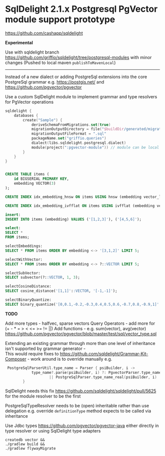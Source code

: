 # SqlDelight 2.1.x Postgresql PgVector module support prototype 

https://github.com/cashapp/sqldelight

**Experimental**

Use with sqldelight branch https://github.com/griffio/sqldelight/tree/postgresql-modules with minor changes (Pushed to local maven `publishToMavenLocal`)

---

Instead of a new dialect or adding PostgreSql extensions into the core PostgreSql grammar e.g. https://postgis.net/ and https://github.com/pgvector/pgvector

Use a custom SqlDelight module to implement grammar and type resolvers for PgVector operations

```kotlin
sqldelight {
    databases {
        create("Sample") {
            deriveSchemaFromMigrations.set(true)
            migrationOutputDirectory = file("$buildDir/generated/migrations")
            migrationOutputFileFormat = ".sql"
            packageName.set("griffio.queries")
            dialect(libs.sqldelight.postgresql.dialect)
            module(project(":pgvector-module")) // module can be local project or external dependency
        }
    }
}
```

```sql

CREATE TABLE items (
    id BIGSERIAL PRIMARY KEY,
    embedding VECTOR(3)
);

CREATE INDEX idx_embedding_hnsw ON items USING hnsw (embedding vector_l2_ops);

CREATE INDEX idx_embedding_ivfflat ON items USING ivfflat (embedding vector_l2_ops) WITH (lists = 100);

insert:
INSERT INTO items (embedding) VALUES ('[1,2,3]'), ('[4,5,6]');

select:
SELECT *
FROM items;

selectEmbeddings:
SELECT * FROM items ORDER BY embedding <-> '[3,1,2]' LIMIT 5;

selectWithVector:
SELECT * FROM items ORDER BY embedding <-> ?::VECTOR LIMIT 5;

selectSubVector:
SELECT subvector(?::VECTOR, 1, 3);

selectCosineDistance:
SELECT cosine_distance('[1,1]'::VECTOR, '[-1,-1]');

selectBinaryQuantize:
SELECT binary_quantize('[0,0.1,-0.2,-0.3,0.4,0.5,0.6,-0.7,0.8,-0.9,1]'::VECTOR);
```

**TODO**

Add more types - halfvec, sparse vectors 
Query Operators - add more for (+ - * = > < <= >= != ||)
Add functions - e.g. sum(vector), avg(vector) https://github.com/pgvector/pgvector/blob/master/test/sql/vector_type.sql

Extending an existing grammar through more than one level of inheritance isn't supported by grammar generator -  
This would require fixes to https://github.com/sqldelight/Grammar-Kit-Composer - work around is to override manually e.g.

```kotlin
 PostgreSqlParserUtil.type_name = Parser { psiBuilder, i ->
            type_name?.parse(psiBuilder, i) ?: PgvectorParser.type_name_real(psiBuilder, i)
                    || PostgreSqlParser.type_name_real(psiBuilder, i)
        }
```

SqlDelight needs this fix https://github.com/sqldelight/sqldelight/pull/5625 for the module resolver to be the first

PostgreSqlTypeResolver needs to be (open) inheritable rather than use delegation e.g.
override `definitionType` method expects to be called via inheritance 

Use Jdbc types https://github.com/pgvector/pgvector-java either directly in type resolver or using SqlDelight type adapters

```shell
createdb vector && 
./gradlew build &&
./gradlew flywayMigrate
```
